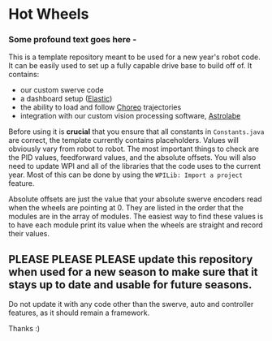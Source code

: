 # Hot Wheels
### Some profound text goes here -

This is a template repository meant to be used for a new year's robot code. It can be easily used to set up a fully capable drive base to build off of. It contains: 
* our custom swerve code
* a dashboard setup ([Elastic](https://frc-elastic.gitbook.io/docs))
* the ability to load and follow [Choreo](https://choreo.autos) trajectories
* integration with our custom vision processing software, [Astrolabe](https://github.com/MaxedPC08/Astrolabe)

Before using it is **crucial** that you ensure that all constants in `Constants.java` are correct, the template currently contains placeholders. Values will obviously vary from robot to robot. The most important things to check are the PID values, feedforward values, and the absolute offsets. You will also need to update WPI and all of the libraries that the code uses to the current year. Most of this can be done by using the `WPILib: Import a project` feature. 

Absolute offsets are just the value that your absolute swerve encoders read when the wheels are pointing at 0. They are listed in the order that the modules are in the array of modules. The easiest way to find these values is to have each module print its value when the wheels are straight and record their values.

## PLEASE PLEASE PLEASE update this repository when used for a new season to make sure that it stays up to date and usable for future seasons. 
Do not update it with any code other than the swerve, auto and controller features, as it should remain a framework.

Thanks :)
